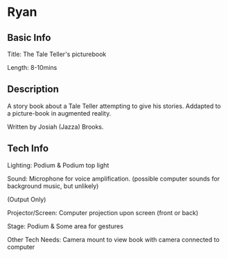 # Ryan


## Basic Info

Title: The Tale Teller's picturebook

Length: 8-10mins


## Description
A story book about a Tale Teller attempting to give his stories. Addapted to a picture-book in augmented reality.

Written by Josiah (Jazza) Brooks.


## Tech Info

Lighting: Podium & Podium top light

Sound: Microphone for voice amplification. (possible computer sounds for background music, but unlikely)

(Output Only)

Projector/Screen: Computer projection upon screen (front or back)

Stage: Podium & Some area for gestures

Other Tech Needs: Camera mount to view book with camera connected to computer
